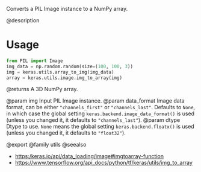 Converts a PIL Image instance to a NumPy array.

@description

# Usage
```python
from PIL import Image
img_data = np.random.random(size=(100, 100, 3))
img = keras.utils.array_to_img(img_data)
array = keras.utils.image.img_to_array(img)
```

@returns
    A 3D NumPy array.

@param img Input PIL Image instance.
@param data_format Image data format, can be either `"channels_first"` or
    `"channels_last"`. Defaults to `None`, in which case the global
    setting `keras.backend.image_data_format()` is used (unless you
    changed it, it defaults to `"channels_last"`).
@param dtype Dtype to use. `None` means the global setting
    `keras.backend.floatx()` is used (unless you changed it, it
    defaults to `"float32"`).

@export
@family utils
@seealso
+ <https:/keras.io/api/data_loading/image#imgtoarray-function>
+ <https://www.tensorflow.org/api_docs/python/tf/keras/utils/img_to_array>
